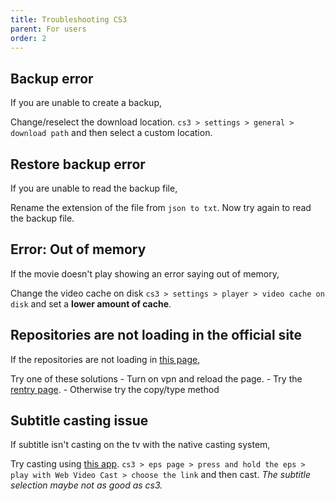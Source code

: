 ```yaml
---
title: Troubleshooting CS3
parent: For users
order: 2
---
```


## Backup error
If you are unable to create a backup,

Change/reselect the download location.
	`cs3 > settings > general > download path` and then select a custom location.

## Restore backup error
If you are unable to read the backup file,

Rename the extension of the file from `json to txt`.
	Now try again to read the backup file.

## Error: Out of memory
If the movie doesn't play showing an error saying out of memory,

Change the video cache on disk
	`cs3 > settings > player > video cache on disk` and set a **lower amount of cache**.

## Repositories are not loading in the official site
If the repositories are not loading in [this page](https://cloudstream.cf/repos/),

Try one of these solutions
	- Turn on vpn and reload the page.
	- Try the [rentry page](https://rentry.org/cs3/#repositories).
	- Otherwise try the copy/type method

## Subtitle casting issue
If subtitle isn't casting on the tv with the native casting system,

Try casting using [this app](https://play.google.com/store/apps/details?id=com.instantbits.cast.webvideo).
	`cs3 > eps page > press and hold the eps > play with Web Video Cast > choose the link` and then cast. *The subtitle selection maybe not as good as cs3.*

